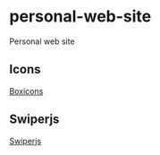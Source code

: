 # personal-web-site

Personal web site

## Icons

[Boxicons](https://boxicons.com/?query=link)

## Swiperjs

[Swiperjs](https://swiperjs.com/demos#infinite-loop)
